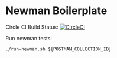 # Newman Boilerplate

Circle CI Build Status:  [![CircleCI](https://circleci.com/gh/miroslawmajka/newman-boilerplate.svg?style=svg)](https://circleci.com/gh/miroslawmajka/newman-boilerplate)

Run newman tests:
```shell script
./run-newman.sh ${POSTMAN_COLLECTION_ID}
```